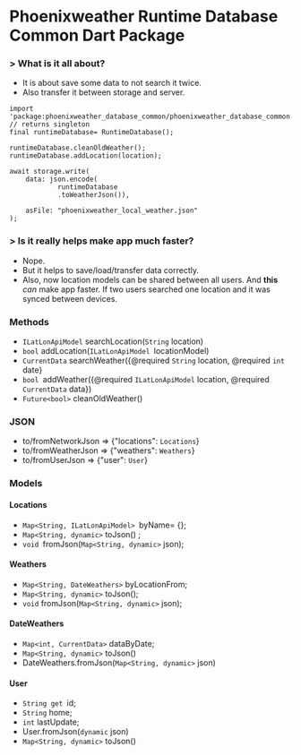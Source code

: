 # Phoenixweather Runtime Database Common Dart Package

### > What is it all about?
- It is about save some data to not search it twice. 
- Also transfer it between storage and server.

```
import 'package:phoenixweather_database_common/phoenixweather_database_common.dart';
// returns singleton
final runtimeDatabase= RuntimeDatabase();

runtimeDatabase.cleanOldWeather();
runtimeDatabase.addLocation(location);

await storage.write(
    data: json.encode(
            runtimeDatabase
            .toWeatherJson()),

    asFile: "phoenixweather_local_weather.json"
);
```

### > Is it really helps make app much faster?
- Nope.
- But it helps to save/load/transfer data correctly.
- Also, now location models can be shared between all users. And **this** *can* make app faster. If two users searched one location and it was synced between devices.

### Methods
-  `ILatLonApiModel` searchLocation(`String` location)  
-  `bool` addLocation(`ILatLonApiModel `locationModel)
-  `CurrentData` searchWeather({@required `String` location, @required `int` date}
-   `bool `addWeather({@required `ILatLonApiModel` location, @required `CurrentData` data})
- `Future<bool>` cleanOldWeather() 
### JSON
- to/fromNetworkJson => {"locations": `Locations`}
- to/fromWeatherJson => {"weathers": `Weathers`}
- to/fromUserJson => {"user": `User`}
### Models
#### Locations
- `Map<String, ILatLonApiModel> `byName= {};
- `Map<String, dynamic>` toJson() ;
- `void `fromJson(`Map<String, dynamic>` json);
#### Weathers
- `Map<String, DateWeathers>` byLocationFrom;
- `Map<String, dynamic>` toJson();
- `void` fromJson(`Map<String, dynamic>` json);
#### DateWeathers
- `Map<int, CurrentData>` dataByDate;
- `Map<String, dynamic>` toJson()
- DateWeathers.fromJson(`Map<String, dynamic>` json)
#### User
- `String get `id;
- `String` home;
- `int` lastUpdate;
- User.fromJson(`dynamic` json)
- `Map<String, dynamic>` toJson()
